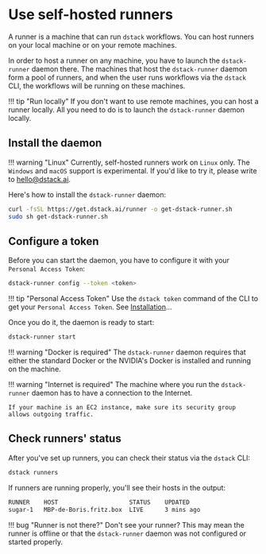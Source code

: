 # Use self-hosted runners

A runner is a machine that can run `dstack` workflows. You can host runners on your local machine or
on your remote machines.

In order to host a runner on any machine, you have to launch the `dstack-runner` daemon there. 
The machines that host the `dstack-runner` daemon form a pool of runners, and when the user runs workflows via the 
`dstack` CLI, the workflows will be running on these machines.

!!! tip "Run locally"
    If you don't want to use remote machines, you can host a runner locally.
    All you need to do is to launch the `dstack-runner` daemon locally.

## Install the daemon

!!! warning "Linux"
    Currently, self-hosted runners work on `Linux` only. The `Windows` and `macOS` support is experimental. 
    If you'd like to try it, please write to [hello@dstack.ai](mailto:hello@dstack.ai).

Here's how to install the `dstack-runner` daemon:

```bash
curl -fsSL https://get.dstack.ai/runner -o get-dstack-runner.sh
sudo sh get-dstack-runner.sh
```
    
## Configure a token

Before you can start the daemon, you have to configure it with your `Personal Access Token`:

[//]: # (=== "Linux")

```bash
dstack-runner config --token <token>
```

!!! tip "Personal Access Token"
    Use the `dstack token` command of the CLI to get your `Personal Access Token`. See [Installation](installation.md#get-a-token)&hellip;    

Once you do it, the daemon is ready to start:

```bash
dstack-runner start
```

[//]: # (=== "macOS")

[//]: # ()
[//]: # (    ```bash)

[//]: # (    dstack-runner start)

[//]: # (    ```)

[//]: # ()
[//]: # (=== "Windows")

[//]: # ()
[//]: # (    ```cmd)

[//]: # (    dstack-runner.exe start)

[//]: # (    ```)

!!! warning "Docker is required"
    The `dstack-runner` daemon requires that either the standard Docker or the NVIDIA's Docker is installed and 
    running on the machine.

!!! warning "Internet is required"
    The machine where you run the `dstack-runner` daemon has to have a connection to the Internet. 

    If your machine is an EC2 instance, make sure its security group allows outgoing traffic. 

## Check runners' status

After you've set up runners, you can check their status via the `dstack` CLI:

```bash
dstack runners 
```

If runners are running properly, you'll see their hosts in the output:

```bash
RUNNER    HOST                    STATUS    UPDATED
sugar-1   MBP-de-Boris.fritz.box  LIVE      3 mins ago
```

!!! bug "Runner is not there?"
    Don't see your runner? This may mean the runner is offline or that the `dstack-runner` daemon
    was not configured or started properly.